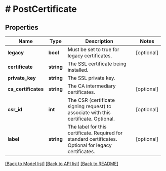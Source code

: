 # # PostCertificate

## Properties

Name | Type | Description | Notes
------------ | ------------- | ------------- | -------------
**legacy** | **bool** | Must be set to true for legacy certificates. | [optional]
**certificate** | **string** | The SSL certificate being installed. |
**private_key** | **string** | The SSL private key. |
**ca_certificates** | **string** | The CA intermediary certificates. | [optional]
**csr_id** | **int** | The CSR (certificate signing request) to associate with this certificate. Optional. | [optional]
**label** | **string** | The label for this certificate. Required for standard certificates. Optional for legacy certificates. | [optional]

[[Back to Model list]](../../README.md#models) [[Back to API list]](../../README.md#endpoints) [[Back to README]](../../README.md)
